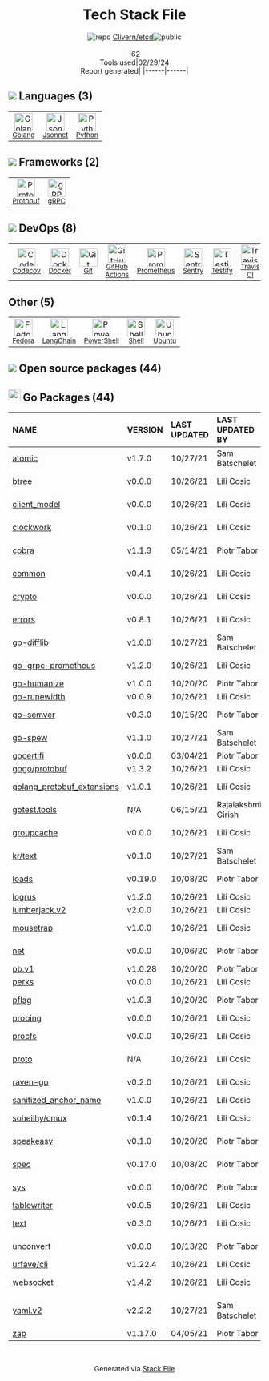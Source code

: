<!--
&lt;--- Readme.md Snippet without images Start ---&gt;
## Tech Stack
Clivern/etcd is built on the following main stack:

- [Golang](http://golang.org/) – Languages
- [Jsonnet](https://jsonnet.org) – Templating Languages & Extensions
- [Python](https://www.python.org) – Languages
- [Protobuf](https://developers.google.com/protocol-buffers/) – Serialization Frameworks
- [gRPC](https://grpc.io/) – Remote Procedure Call (RPC)
- [Codecov](https://codecov.io/) – Code Coverage
- [Docker](https://www.docker.com/) – Virtual Machine Platforms & Containers
- [GitHub Actions](https://github.com/features/actions) – Continuous Integration
- [Prometheus](http://prometheus.io/) – Monitoring Tools
- [Sentry](https://sentry.io/welcome/?utm_source=stackshare&utm_medium=link&utm_campaign=profile) – Exception Monitoring
- [Testify](https://github.com/stretchr/testify) – Go Testing
- [Travis CI](http://travis-ci.com/) – Continuous Integration
- [Fedora](https://getfedora.org/) – Operating Systems
- [LangChain](https://github.com/hwchase17/langchain) – Large Language Model Tools
- [PowerShell](https://docs.microsoft.com/en-us/powershell/) – Shells
- [Shell](https://en.wikipedia.org/wiki/Shell_script) – Shells
- [Ubuntu](http://www.ubuntu.com/) – Operating Systems

Full tech stack [here](/techstack.md)

&lt;--- Readme.md Snippet without images End ---&gt;

&lt;--- Readme.md Snippet with images Start ---&gt;
## Tech Stack
Clivern/etcd is built on the following main stack:

- <img width='25' height='25' src='https://img.stackshare.io/service/1005/O6AczwfV_400x400.png' alt='Golang'/> [Golang](http://golang.org/) – Languages
- <img width='25' height='25' src='https://img.stackshare.io/service/10435/preview.jpeg' alt='Jsonnet'/> [Jsonnet](https://jsonnet.org) – Templating Languages & Extensions
- <img width='25' height='25' src='https://img.stackshare.io/service/993/pUBY5pVj.png' alt='Python'/> [Python](https://www.python.org) – Languages
- <img width='25' height='25' src='https://img.stackshare.io/service/4393/ma2jqJKH_400x400.png' alt='Protobuf'/> [Protobuf](https://developers.google.com/protocol-buffers/) – Serialization Frameworks
- <img width='25' height='25' src='https://img.stackshare.io/service/4670/default_d811b0ac72205af84aca21f967594338580be913.png' alt='gRPC'/> [gRPC](https://grpc.io/) – Remote Procedure Call (RPC)
- <img width='25' height='25' src='https://img.stackshare.io/service/2673/Codecov_Mark_Circle_Pink.png' alt='Codecov'/> [Codecov](https://codecov.io/) – Code Coverage
- <img width='25' height='25' src='https://img.stackshare.io/service/586/n4u37v9t_400x400.png' alt='Docker'/> [Docker](https://www.docker.com/) – Virtual Machine Platforms & Containers
- <img width='25' height='25' src='https://img.stackshare.io/service/11563/actions.png' alt='GitHub Actions'/> [GitHub Actions](https://github.com/features/actions) – Continuous Integration
- <img width='25' height='25' src='https://img.stackshare.io/service/2501/default_3cf1b307194b26782be5cb209d30360580ae5b3c.png' alt='Prometheus'/> [Prometheus](http://prometheus.io/) – Monitoring Tools
- <img width='25' height='25' src='https://img.stackshare.io/service/191/default_9262326592c97828a2a4299dec085a3674dd05f4.png' alt='Sentry'/> [Sentry](https://sentry.io/welcome/?utm_source=stackshare&utm_medium=link&utm_campaign=profile) – Exception Monitoring
- <img width='25' height='25' src='https://img.stackshare.io/service/8695/stretchr.png' alt='Testify'/> [Testify](https://github.com/stretchr/testify) – Go Testing
- <img width='25' height='25' src='https://img.stackshare.io/service/460/Lu6cGu0z_400x400.png' alt='Travis CI'/> [Travis CI](http://travis-ci.com/) – Continuous Integration
- <img width='25' height='25' src='https://img.stackshare.io/service/5068/infinity-logo.png' alt='Fedora'/> [Fedora](https://getfedora.org/) – Operating Systems
- <img width='25' height='25' src='https://img.stackshare.io/service/48790/default_5b6c6b73f1ff3775c85d2a1ba954cb87e30cbf13.jpg' alt='LangChain'/> [LangChain](https://github.com/hwchase17/langchain) – Large Language Model Tools
- <img width='25' height='25' src='https://img.stackshare.io/service/3681/powershell-logo.png' alt='PowerShell'/> [PowerShell](https://docs.microsoft.com/en-us/powershell/) – Shells
- <img width='25' height='25' src='https://img.stackshare.io/service/4631/default_c2062d40130562bdc836c13dbca02d318205a962.png' alt='Shell'/> [Shell](https://en.wikipedia.org/wiki/Shell_script) – Shells
- <img width='25' height='25' src='https://img.stackshare.io/service/3511/cof_orange_hex.jpg' alt='Ubuntu'/> [Ubuntu](http://www.ubuntu.com/) – Operating Systems

Full tech stack [here](/techstack.md)

&lt;--- Readme.md Snippet with images End ---&gt;
-->
<div align="center">

# Tech Stack File
![](https://img.stackshare.io/repo.svg "repo") [Clivern/etcd](https://github.com/Clivern/etcd)![](https://img.stackshare.io/public_badge.svg "public")
<br/><br/>
|62<br/>Tools used|02/29/24 <br/>Report generated|
|------|------|
</div>

## <img src='https://img.stackshare.io/languages.svg'/> Languages (3)
<table><tr>
  <td align='center'>
  <img width='36' height='36' src='https://img.stackshare.io/service/1005/O6AczwfV_400x400.png' alt='Golang'>
  <br>
  <sub><a href="http://golang.org/">Golang</a></sub>
  <br>
  <sub></sub>
</td>

<td align='center'>
  <img width='36' height='36' src='https://img.stackshare.io/service/10435/preview.jpeg' alt='Jsonnet'>
  <br>
  <sub><a href="https://jsonnet.org">Jsonnet</a></sub>
  <br>
  <sub></sub>
</td>

<td align='center'>
  <img width='36' height='36' src='https://img.stackshare.io/service/993/pUBY5pVj.png' alt='Python'>
  <br>
  <sub><a href="https://www.python.org">Python</a></sub>
  <br>
  <sub></sub>
</td>

</tr>
</table>

## <img src='https://img.stackshare.io/frameworks.svg'/> Frameworks (2)
<table><tr>
  <td align='center'>
  <img width='36' height='36' src='https://img.stackshare.io/service/4393/ma2jqJKH_400x400.png' alt='Protobuf'>
  <br>
  <sub><a href="https://developers.google.com/protocol-buffers/">Protobuf</a></sub>
  <br>
  <sub></sub>
</td>

<td align='center'>
  <img width='36' height='36' src='https://img.stackshare.io/service/4670/default_d811b0ac72205af84aca21f967594338580be913.png' alt='gRPC'>
  <br>
  <sub><a href="https://grpc.io/">gRPC</a></sub>
  <br>
  <sub></sub>
</td>

</tr>
</table>

## <img src='https://img.stackshare.io/devops.svg'/> DevOps (8)
<table><tr>
  <td align='center'>
  <img width='36' height='36' src='https://img.stackshare.io/service/2673/Codecov_Mark_Circle_Pink.png' alt='Codecov'>
  <br>
  <sub><a href="https://codecov.io/">Codecov</a></sub>
  <br>
  <sub></sub>
</td>

<td align='center'>
  <img width='36' height='36' src='https://img.stackshare.io/service/586/n4u37v9t_400x400.png' alt='Docker'>
  <br>
  <sub><a href="https://www.docker.com/">Docker</a></sub>
  <br>
  <sub></sub>
</td>

<td align='center'>
  <img width='36' height='36' src='https://img.stackshare.io/service/1046/git.png' alt='Git'>
  <br>
  <sub><a href="http://git-scm.com/">Git</a></sub>
  <br>
  <sub></sub>
</td>

<td align='center'>
  <img width='36' height='36' src='https://img.stackshare.io/service/11563/actions.png' alt='GitHub Actions'>
  <br>
  <sub><a href="https://github.com/features/actions">GitHub Actions</a></sub>
  <br>
  <sub></sub>
</td>

<td align='center'>
  <img width='36' height='36' src='https://img.stackshare.io/service/2501/default_3cf1b307194b26782be5cb209d30360580ae5b3c.png' alt='Prometheus'>
  <br>
  <sub><a href="http://prometheus.io/">Prometheus</a></sub>
  <br>
  <sub></sub>
</td>

<td align='center'>
  <img width='36' height='36' src='https://img.stackshare.io/service/191/default_9262326592c97828a2a4299dec085a3674dd05f4.png' alt='Sentry'>
  <br>
  <sub><a href="https://sentry.io/welcome/?utm_source=stackshare&utm_medium=link&utm_campaign=profile">Sentry</a></sub>
  <br>
  <sub></sub>
</td>

<td align='center'>
  <img width='36' height='36' src='https://img.stackshare.io/service/8695/stretchr.png' alt='Testify'>
  <br>
  <sub><a href="https://github.com/stretchr/testify">Testify</a></sub>
  <br>
  <sub></sub>
</td>

<td align='center'>
  <img width='36' height='36' src='https://img.stackshare.io/service/460/Lu6cGu0z_400x400.png' alt='Travis CI'>
  <br>
  <sub><a href="http://travis-ci.com/">Travis CI</a></sub>
  <br>
  <sub></sub>
</td>

</tr>
</table>

## Other (5)
<table><tr>
  <td align='center'>
  <img width='36' height='36' src='https://img.stackshare.io/service/5068/infinity-logo.png' alt='Fedora'>
  <br>
  <sub><a href="https://getfedora.org/">Fedora</a></sub>
  <br>
  <sub></sub>
</td>

<td align='center'>
  <img width='36' height='36' src='https://img.stackshare.io/service/48790/default_5b6c6b73f1ff3775c85d2a1ba954cb87e30cbf13.jpg' alt='LangChain'>
  <br>
  <sub><a href="https://github.com/hwchase17/langchain">LangChain</a></sub>
  <br>
  <sub></sub>
</td>

<td align='center'>
  <img width='36' height='36' src='https://img.stackshare.io/service/3681/powershell-logo.png' alt='PowerShell'>
  <br>
  <sub><a href="https://docs.microsoft.com/en-us/powershell/">PowerShell</a></sub>
  <br>
  <sub></sub>
</td>

<td align='center'>
  <img width='36' height='36' src='https://img.stackshare.io/service/4631/default_c2062d40130562bdc836c13dbca02d318205a962.png' alt='Shell'>
  <br>
  <sub><a href="https://en.wikipedia.org/wiki/Shell_script">Shell</a></sub>
  <br>
  <sub></sub>
</td>

<td align='center'>
  <img width='36' height='36' src='https://img.stackshare.io/service/3511/cof_orange_hex.jpg' alt='Ubuntu'>
  <br>
  <sub><a href="http://www.ubuntu.com/">Ubuntu</a></sub>
  <br>
  <sub></sub>
</td>

</tr>
</table>


## <img src='https://img.stackshare.io/group.svg' /> Open source packages (44)</h2>

## <img width='24' height='24' src='https://img.stackshare.io/service/21112/default_1346bbda8fe03e4dce5601323a3ca47a10c1ae36.png'/> Go Packages (44)

|NAME|VERSION|LAST UPDATED|LAST UPDATED BY|LICENSE|VULNERABILITIES|
|:------|:------|:------|:------|:------|:------|
|[atomic](https://pkg.go.dev/go.uber.org/atomic)|v1.7.0|10/27/21|Sam Batschelet |MIT|N/A|
|[btree](https://pkg.go.dev/github.com/google/btree)|v0.0.0|10/26/21|Lili Cosic |Apache-2.0|N/A|
|[client_model](https://pkg.go.dev/github.com/prometheus/client_model)|v0.0.0|10/26/21|Lili Cosic |Apache-2.0|N/A|
|[clockwork](https://pkg.go.dev/github.com/jonboulle/clockwork)|v0.1.0|10/26/21|Lili Cosic |Apache-2.0|N/A|
|[cobra](https://pkg.go.dev/github.com/spf13/cobra)|v1.1.3|05/14/21|Piotr Tabor |Apache-2.0|N/A|
|[common](https://pkg.go.dev/github.com/prometheus/common)|v0.4.1|10/26/21|Lili Cosic |Apache-2.0|N/A|
|[crypto](https://pkg.go.dev/golang.org/x/crypto)|v0.0.0|10/26/21|Lili Cosic |BSD-3-Clause|[CVE-2020-9283](https://github.com/advisories/GHSA-ffhg-7mh4-33c4) (Moderate)|
|[errors](https://pkg.go.dev/github.com/pkg/errors)|v0.8.1|10/26/21|Lili Cosic |BSD-2-Clause|N/A|
|[go-difflib](https://pkg.go.dev/github.com/pmezard/go-difflib)|v1.0.0|10/27/21|Sam Batschelet |BSD-3-Clause|N/A|
|[go-grpc-prometheus](https://pkg.go.dev/github.com/grpc-ecosystem/go-grpc-prometheus)|v1.2.0|10/26/21|Lili Cosic |Apache-2.0|N/A|
|[go-humanize](https://pkg.go.dev/github.com/dustin/go-humanize)|v1.0.0|10/20/20|Piotr Tabor |Other|N/A|
|[go-runewidth](https://pkg.go.dev/github.com/mattn/go-runewidth)|v0.0.9|10/26/21|Lili Cosic |MIT|N/A|
|[go-semver](https://pkg.go.dev/github.com/coreos/go-semver)|v0.3.0|10/15/20|Piotr Tabor |Apache-2.0|N/A|
|[go-spew](https://pkg.go.dev/github.com/davecgh/go-spew)|v1.1.0|10/27/21|Sam Batschelet |ISC|N/A|
|[gocertifi](https://pkg.go.dev/github.com/certifi/gocertifi)|v0.0.0|03/04/21|Piotr Tabor |MPL-2.0|N/A|
|[gogo/protobuf](https://pkg.go.dev/github.com/gogo/protobuf)|v1.3.2|10/26/21|Lili Cosic |Other|N/A|
|[golang_protobuf_extensions](https://pkg.go.dev/github.com/matttproud/golang_protobuf_extensions)|v1.0.1|10/26/21|Lili Cosic |Apache-2.0|N/A|
|[gotest.tools](https://pkg.go.dev/github.com/gotestyourself/gotest.tools)|N/A|06/15/21|Rajalakshmi-Girish |Other|N/A|
|[groupcache](https://pkg.go.dev/github.com/golang/groupcache)|v0.0.0|10/26/21|Lili Cosic |Apache-2.0|N/A|
|[kr/text](https://pkg.go.dev/github.com/kr/text)|v0.1.0|10/27/21|Sam Batschelet |MIT|N/A|
|[loads](https://pkg.go.dev/github.com/go-openapi/loads)|v0.19.0|10/08/20|Piotr Tabor |Apache-2.0|N/A|
|[logrus](https://pkg.go.dev/github.com/sirupsen/logrus)|v1.2.0|10/26/21|Lili Cosic |MIT|N/A|
|[lumberjack.v2](https://pkg.go.dev/gopkg.in/natefinch/lumberjack.v2)|v2.0.0|10/26/21|Lili Cosic |N/A|N/A|
|[mousetrap](https://pkg.go.dev/github.com/inconshreveable/mousetrap)|v1.0.0|10/26/21|Lili Cosic |Apache-2.0|N/A|
|[net](https://pkg.go.dev/golang.org/x/net)|v0.0.0|10/06/20|Piotr Tabor |BSD-3-Clause|N/A|
|[pb.v1](https://pkg.go.dev/gopkg.in/cheggaaa/pb.v1)|v1.0.28|10/20/20|Piotr Tabor |N/A|N/A|
|[perks](https://pkg.go.dev/github.com/beorn7/perks)|v0.0.0|10/26/21|Lili Cosic |MIT|N/A|
|[pflag](https://pkg.go.dev/github.com/spf13/pflag)|v1.0.3|10/20/20|Piotr Tabor |BSD-3-Clause|N/A|
|[probing](https://pkg.go.dev/github.com/xiang90/probing)|v0.0.0|10/26/21|Lili Cosic |MIT|N/A|
|[procfs](https://pkg.go.dev/github.com/prometheus/procfs)|v0.0.0|10/26/21|Lili Cosic |Apache-2.0|N/A|
|[proto](https://pkg.go.dev/github.com/golang/protobuf/proto)|N/A|10/26/21|Lili Cosic |BSD-3-Clause|N/A|
|[raven-go](https://pkg.go.dev/github.com/getsentry/raven-go)|v0.2.0|10/26/21|Lili Cosic |BSD-3-Clause|N/A|
|[sanitized_anchor_name](https://pkg.go.dev/github.com/shurcooL/sanitized_anchor_name)|v1.0.0|10/26/21|Lili Cosic |MIT|N/A|
|[soheilhy/cmux](https://pkg.go.dev/github.com/soheilhy/cmux)|v0.1.4|10/26/21|Lili Cosic |Apache-2.0|N/A|
|[speakeasy](https://pkg.go.dev/github.com/bgentry/speakeasy)|v0.1.0|10/20/20|Piotr Tabor |Apache-2.0|N/A|
|[spec](https://pkg.go.dev/github.com/go-openapi/spec)|v0.17.0|10/08/20|Piotr Tabor |Apache-2.0|N/A|
|[sys](https://pkg.go.dev/golang.org/x/sys)|v0.0.0|10/06/20|Piotr Tabor |BSD-3-Clause|N/A|
|[tablewriter](https://pkg.go.dev/github.com/olekukonko/tablewriter)|v0.0.5|10/26/21|Lili Cosic |MIT|N/A|
|[text](https://pkg.go.dev/golang.org/x/text)|v0.3.0|10/26/21|Lili Cosic |BSD-3-Clause|N/A|
|[unconvert](https://pkg.go.dev/github.com/mdempsky/unconvert)|v0.0.0|10/13/20|Piotr Tabor |BSD-3-Clause|N/A|
|[urfave/cli](https://pkg.go.dev/github.com/urfave/cli)|v1.22.4|10/26/21|Lili Cosic |MIT|N/A|
|[websocket](https://pkg.go.dev/github.com/gorilla/websocket)|v1.4.2|10/26/21|Lili Cosic |BSD-3-Clause|N/A|
|[yaml.v2](https://pkg.go.dev/gopkg.in/yaml.v2)|v2.2.2|10/27/21|Sam Batschelet |LGPL-3.0|[CVE-2019-11254](https://github.com/advisories/GHSA-wxc4-f4m6-wwqv) (Moderate)|
|[zap](https://pkg.go.dev/go.uber.org/zap)|v1.17.0|04/05/21|Piotr Tabor |MIT|N/A|

<br/>
<div align='center'>

Generated via [Stack File](https://github.com/marketplace/stack-file)
